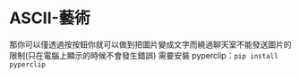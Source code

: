 # ASCII-藝術
那你可以僅透過按按鈕你就可以做到把圖片變成文字而繞過聊天室不能發送圖片的限制(只在電腦上顯示的時候不會發生錯誤)
需要安裝 pyperclip：```pip install pyperclip```
